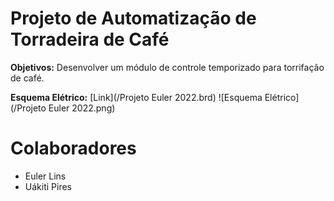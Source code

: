 # Projeto de Automatização de Torradeira de Café

**Objetivos:** 
Desenvolver um módulo de controle temporizado para torrifação de café.


**Esquema Elétrico:**
[Link](/Projeto Euler 2022.brd)
![Esquema Elétrico](/Projeto Euler 2022.png)


# Colaboradores
- Euler Lins
- Uákiti Pires

